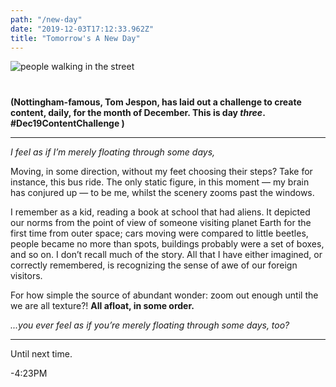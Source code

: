 ```yaml
---
path: "/new-day"
date: "2019-12-03T17:12:33.962Z"
title: "Tomorrow's A New Day"
---
```


<img src="/blog/spots.gif" alt="people walking in the street" style="margin: 0px 0 40px; display: block; max-width: 100%;" />


**(Nottingham-famous, Tom Jespon, has laid out a challenge to create content, daily, for the month of December. This is day _three_. #Dec19ContentChallenge )**    
<hr/>   



_I feel as if I’m merely floating through some days,_

Moving, in some direction, without my feet choosing their steps? Take for instance, this bus ride. The only static figure, in this moment — my brain has conjured up — to be me, whilst the scenery zooms past the windows.  


I remember as a kid, reading a book at school that had aliens. It depicted our norms from the point of view of someone visiting planet Earth for the first time from outer space; cars moving were compared to little beetles, people became no more than spots, buildings probably were a set of boxes, and so on. I don’t recall much of the story. All that I have either imagined, or correctly remembered, is recognizing the sense of awe of our foreign visitors.  


For how simple the source of abundant wonder: zoom out enough until the we are all texture?! **All afloat, in some order.**  


_...you ever feel as if you’re merely floating through some days, too?_  





<hr>  


Until next time.  

-4:23PM